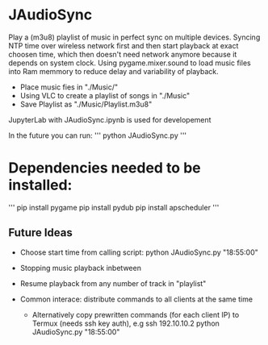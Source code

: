 # JAudioSync

Play a (m3u8) playlist of music in perfect sync on multiple devices.
Syncing NTP time over wireless network first and then start playback at exact choosen time, which then doesn't need network anymore because it depends on system clock.
Using pygame.mixer.sound to load music files into Ram memmory to reduce delay and variability of playback.

- Place music fies in "./Music/"
- Using VLC to create a playlist of songs in "./Music"
- Save Playlist as "./Music/Playlist.m3u8"


JupyterLab with JAudioSync.ipynb is used for developement

In the future you can run:
'''
python JAudioSync.py
'''

# Dependencies needed to be installed:
'''
pip install pygame
pip install pydub
pip install apscheduler
'''

## Future Ideas

- Choose start time from calling script: python JAudioSync.py "18:55:00"
- Stopping music playback inbetween
- Resume playback from any number of track in "playlist"

- Common interace: distribute commands to all clients at the same time
   - Alternatively copy prewritten commands (for each client IP) to Termux (needs ssh key auth), e.g ssh 192.10.10.2 python JAudioSync.py "18:55:00"

